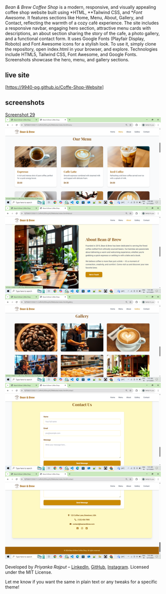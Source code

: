 *Bean & Brew Coffee Shop* is a modern, responsive, and visually appealing coffee shop website built using *HTML, **Tailwind CSS, and **Font Awesome*. It features sections like Home, Menu, About, Gallery, and Contact, reflecting the warmth of a cozy café experience. The site includes a responsive navbar, engaging hero section, attractive menu cards with descriptions, an about section sharing the story of the cafe, a photo gallery, and a functional contact form. It uses Google Fonts (Playfair Display, Roboto) and Font Awesome icons for a stylish look. To use it, simply clone the repository, open index.html in your browser, and explore. Technologies include HTML5, Tailwind CSS, Font Awesome, and Google Fonts. Screenshots showcase the hero, menu, and gallery sections.
## live site
[https://9940-pg.github.io/Coffe-Shop-Website]


## screenshots
[Screenshot 29](Screenshots/Screenshot%20(29).png)
![Screenshot 30](Screenshots/Screenshot%20(30).png) 
![Screenshot 31](Screenshots/Screenshot%20(31).png)
![Screenshot 32](Screenshots/Screenshot%20(32).png)
![Screenshot 33](Screenshots/Screenshot%20(33).png)
![Screenshot 34](Screenshots/Screenshot%20(34).png)




Developed by *Priyanka Rajput* – [LinkedIn](https://www.linkedin.com/in/priyanka-rajput-162193365), [GitHub](https://github.com/9940-pg), [Instagram](https://www.instagram.com/prynkaz). Licensed under the MIT License.

Let me know if you want the same in plain text or any tweaks for a specific theme!
